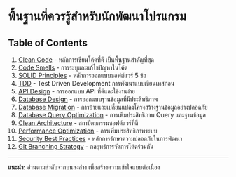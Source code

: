 # พื้นฐานที่ควรรู้สำหรับนักพัฒนาโปรแกรม
## Table of Contents
1. [Clean Code](./clean-code.md) - หลักการเขียนโค้ดที่ดี เป็นพื้นฐานสำคัญที่สุด
2. [Code Smells](./code-smells.md) - การระบุและแก้ไขปัญหาในโค้ด
3. [SOLID Principles](./solid/solid-design-principles.md) - หลักการออกแบบซอฟต์แวร์ 5 ข้อ
4. [TDD](./TDD.md) - Test Driven Development การพัฒนาแบบเขียนเทสก่อน
5. [API Design](./api-design.md) - การออกแบบ API ที่ดีและใช้งานง่าย
6. [Database Design](./database-design.md) - การออกแบบฐานข้อมูลที่มีประสิทธิภาพ
7. [Database Migration](./database-migration.md) - การย้ายและเปลี่ยนแปลงโครงสร้างฐานข้อมูลอย่างปลอดภัย
8. [Database Query Optimization](./database-query-optimization.md) - การเพิ่มประสิทธิภาพ Query และฐานข้อมูล
9. [Clean Architecture](./clean-architecture.md) - สถาปัตยกรรมซอฟต์แวร์ที่ดี
10. [Performance Optimization](./performance-optimization.md) - การเพิ่มประสิทธิภาพระบบ
11. [Security Best Practices](./security-best-practices.md) - หลักการรักษาความปลอดภัยในการพัฒนา
12. [Git Branching Strategy](./git-branching-strategy.md) - กลยุทธ์การจัดการโค้ดร่วมกัน

---
**แนะนำ:** อ่านตามลำดับจากบนลงล่าง เพื่อสร้างความเข้าใจแบบต่อเนื่อง